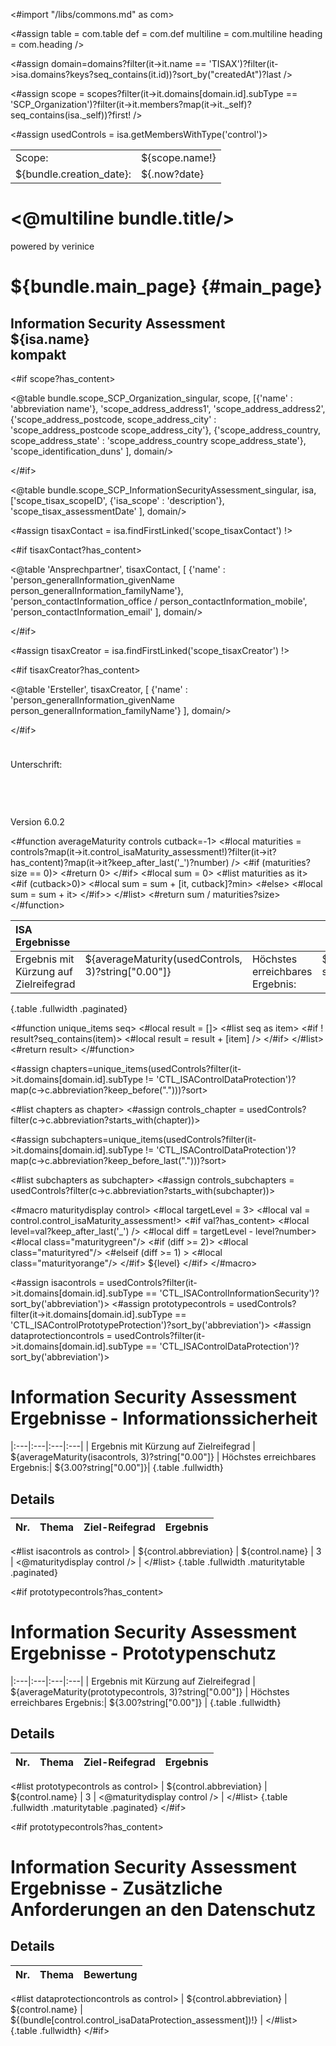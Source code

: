 <#import "/libs/commons.md" as com>

<#assign table = com.table
         def = com.def
         multiline = com.multiline
         heading = com.heading />

<style>
<#include "styles/default.css">
h1, h2, h3, h4, h5, h6 {
  page-break-after: avoid;
}

td {
  vertical-align: top;
}

.main_page {
  page-break-after: always;
}

.main_page table th:first-child, .main_page table td:first-child {
  width: 8cm;
  padding-left:0;
}

.fullwidth {
  width: 100%;
}

.nobreak {
  page-break-inside: avoid;
}

.maturityred {
  color: #f00;
}

.maturityorange {
  color: #f90;
}

.maturitygreen {
  color: #396;
}

table.maturitytable > tbody > tr > td:nth-child(3),
table.maturitytable > tbody > tr > td:nth-child(4) {
  text-align: center;
}

.paginated {
  -fs-table-paginate: paginate;
}
</style>

<#assign domain=domains?filter(it->it.name == 'TISAX')?filter(it->isa.domains?keys?seq_contains(it.id))?sort_by("createdAt")?last />

<#assign scope = scopes?filter(it->it.domains[domain.id].subType == 'SCP_Organization')?filter(it->it.members?map(it->it._self)?seq_contains(isa._self))?first! />

<#assign usedControls = isa.getMembersWithType('control')>


<div class="footer-left">
  <table>
    <tr>
      <td>Scope: </td>
      <td>${scope.name!}</td>
    </tr>
    <tr>
      <td>${bundle.creation_date}: </td>
      <td>${.now?date}</td>
    </tr>
  </table>
</div>

<div class="cover">
<h1><@multiline bundle.title/></h1>
<p>powered by verinice</p>
</div>


# ${bundle.main_page} {#main_page}

<h2>Information Security Assessment<br/>${isa.name}<br/>kompakt</h2>
<div class="main_page">

<#if scope?has_content>

<@table bundle.scope_SCP_Organization_singular,
scope,
[{'name' : 'abbreviation name'},
'scope_address_address1',
'scope_address_address2',
{'scope_address_postcode, scope_address_city' : 'scope_address_postcode scope_address_city'},
{'scope_address_country, scope_address_state' : 'scope_address_country scope_address_state'},
'scope_identification_duns'
],
domain/>

</#if>


<@table bundle.scope_SCP_InformationSecurityAssessment_singular,
isa,
['scope_tisax_scopeID',
{'isa_scope' : 'description'},
'scope_tisax_assessmentDate'
],
domain/>

<#assign tisaxContact = isa.findFirstLinked('scope_tisaxContact') !>

<#if tisaxContact?has_content>

<@table 'Ansprechpartner',
  tisaxContact,
  [
   {'name' : 'person_generalInformation_givenName person_generalInformation_familyName'},
   'person_contactInformation_office / person_contactInformation_mobile',
   'person_contactInformation_email'
  ],
domain/>

</#if>

<#assign tisaxCreator = isa.findFirstLinked('scope_tisaxCreator') !>

<#if tisaxCreator?has_content>

<@table 'Ersteller',
  tisaxCreator,
  [
   {'name' : 'person_generalInformation_givenName person_generalInformation_familyName'}
  ],
domain/>

</#if>


<div style="margin-top:1cm; margin-bottom:2cm">
Unterschrift:
</div>

Version 6.0.2

</div>

<#function averageMaturity controls cutback=-1>
<#local maturities = controls?map(it->it.control_isaMaturity_assessment!)?filter(it->it?has_content)?map(it->it?keep_after_last('_')?number) />
<#if (maturities?size == 0)>
<#return 0>
</#if>
<#local sum = 0>
<#list maturities as it>
<#if (cutback>0)>
<#local sum = sum + [it, cutback]?min>
<#else>
<#local sum = sum + it>
</#if>>
</#list>
<#return sum / maturities?size>
</#function>


| ISA Ergebnisse    | | | |
|:---|:---|:---|:---|
| Ergebnis mit Kürzung auf Zielreifegrad  | ${averageMaturity(usedControls, 3)?string["0.00"]}  | Höchstes erreichbares Ergebnis:| ${3.00?string["0.00"]} |
{.table .fullwidth .paginated}

<#function unique_items seq>
  <#local result = []>
  <#list seq as item>
    <#if ! result?seq_contains(item)>
      <#local result = result + [item] />
    </#if>
  </#list>
  <#return result>
</#function>


<#assign chapters=unique_items(usedControls?filter(it->it.domains[domain.id].subType != 'CTL_ISAControlDataProtection')?map(c->c.abbreviation?keep_before(".")))?sort>

<object type="jfreechart/veo-spiderweb" style="margin-bottom: 2cm;width:17cm;height:15cm;margin:auto;" title="Ergebnis je Kapitel (ohne Kürzung)" alt="Diagramm: Ergebnis je Kapitel (ohne Kürzung)" interiorGap="0.4">
<#list chapters as chapter>
  <data row="Zielreifegrad" column="${chapter} ${bundle["chapter_label_"+chapter]}" value="3"/>
<#assign controls_chapter = usedControls?filter(c->c.abbreviation?starts_with(chapter))>
  <data row="Ergebnis" column="${chapter} ${bundle["chapter_label_"+chapter]}" value="${averageMaturity(controls_chapter)?c}"/>
</#list>
</object>

<div class="pagebreak" />

<#assign subchapters=unique_items(usedControls?filter(it->it.domains[domain.id].subType != 'CTL_ISAControlDataProtection')?map(c->c.abbreviation?keep_before_last(".")))?sort>

<object type="jfreechart/veo-spiderweb" style="margin-bottom: 2cm;width:17cm;height:15cm;margin:auto;" title="Ergebnis je Unterkapitel (ohne Kürzung)" alt="Diagramm: Ergebnis je Unterkapitel (ohne Kürzung)" interiorGap="0.6">
<#list subchapters as subchapter>
  <data row="Zielreifegrad" column="${subchapter} ${bundle["chapter_label_"+subchapter]}" value="3"/>
<#assign controls_subchapters = usedControls?filter(c->c.abbreviation?starts_with(subchapter))>
  <data row="Ergebnis" column="${subchapter} ${bundle["chapter_label_"+subchapter]}" value="${averageMaturity(controls_subchapters)?c}"/>
</#list>
</object>

<div class="pagebreak" />

<#macro maturitydisplay control>
<#local targetLevel = 3>
<#local val = control.control_isaMaturity_assessment!>
<#if val?has_content>
<#local level=val?keep_after_last('_') />
<#local diff = targetLevel - level?number>
<#local class="maturitygreen"/>
<#if (diff >= 2)>
<#local class="maturityred"/>
<#elseif (diff >= 1) >
<#local class="maturityorange"/>
</#if>
<span class="${class}">${level}</span>
</#if>
</#macro>

<#assign isacontrols = usedControls?filter(it->it.domains[domain.id].subType == 'CTL_ISAControlInformationSecurity')?sort_by('abbreviation')>
<#assign prototypecontrols = usedControls?filter(it->it.domains[domain.id].subType == 'CTL_ISAControlPrototypeProtection')?sort_by('abbreviation')>
<#assign dataprotectioncontrols = usedControls?filter(it->it.domains[domain.id].subType == 'CTL_ISAControlDataProtection')?sort_by('abbreviation')>

# Information Security Assessment <br/> Ergebnisse - Informationssicherheit

|:---|:---|:---|:---|
| Ergebnis mit Kürzung auf Zielreifegrad  | ${averageMaturity(isacontrols, 3)?string["0.00"]}   | Höchstes erreichbares Ergebnis:| ${3.00?string["0.00"]}|
{.table .fullwidth}


## Details

| Nr. | Thema | Ziel-Reifegrad | Ergebnis |
|:---|:---|:---:|:---:|
<#list isacontrols as control>
| ${control.abbreviation} | ${control.name} | 3 | <@maturitydisplay control /> |
</#list>
{.table .fullwidth .maturitytable  .paginated}

<#if prototypecontrols?has_content>

<div class="pagebreak" />


# Information Security Assessment <br/> Ergebnisse - Prototypenschutz

|:---|:---|:---|:---|
| Ergebnis mit Kürzung auf Zielreifegrad  | ${averageMaturity(prototypecontrols, 3)?string["0.00"]}   | Höchstes erreichbares Ergebnis:| ${3.00?string["0.00"]} |
{.table .fullwidth}


## Details

| Nr. | Thema | Ziel-Reifegrad | Ergebnis |
|:---|:---|:---:|:---:|
<#list prototypecontrols as control>
| ${control.abbreviation} | ${control.name} | 3 | <@maturitydisplay control /> |
</#list>
{.table .fullwidth .maturitytable .paginated}
</#if>

<#if prototypecontrols?has_content>

<div class="pagebreak" />


# Information Security Assessment <br/> Ergebnisse - Zusätzliche Anforderungen an den Datenschutz

## Details

| Nr. | Thema | Bewertung |
|:---|:---|:---|
<#list dataprotectioncontrols as control>
| ${control.abbreviation} | ${control.name} | ${(bundle[control.control_isaDataProtection_assessment])!} |
</#list>
{.table .fullwidth}
</#if>